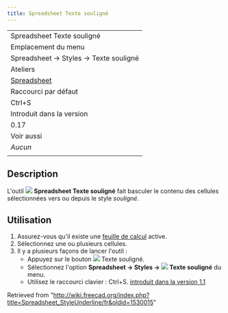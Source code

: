 ```yaml
---
title: Spreadsheet Texte souligné
---
```

|  |
| --- |
| Spreadsheet Texte souligné |
| Emplacement du menu |
| Spreadsheet → Styles → Texte souligné |
| Ateliers |
| [Spreadsheet](/Spreadsheet_Workbench/fr "Spreadsheet Workbench/fr") |
| Raccourci par défaut |
| Ctrl+S |
| Introduit dans la version |
| 0.17 |
| Voir aussi |
| *Aucun* |
|  |

## Description

L'outil ![](/images/Spreadsheet_StyleUnderline.svg) **Spreadsheet Texte souligné** fait basculer le contenu des cellules sélectionnées vers ou depuis le style *souligné*.

## Utilisation

1. Assurez-vous qu'il existe une [feuille de calcul](/Spreadsheet_CreateSheet/fr "Spreadsheet CreateSheet/fr") active.
2. Sélectionnez une ou plusieurs cellules.
3. Il y a plusieurs façons de lancer l'outil :
   * Appuyez sur le bouton ![](/images/Spreadsheet_StyleUnderline.svg) Texte souligné.
   * Sélectionnez l'option **Spreadsheet → Styles → ![](/images/Spreadsheet_StyleUnderline.svg) Texte souligné** du menu.
   * Utilisez le raccourci clavier : Ctrl+S. [introduit dans la version 1.1](/Release_notes_1.1/fr "Release notes 1.1/fr")

Retrieved from "<http://wiki.freecad.org/index.php?title=Spreadsheet_StyleUnderline/fr&oldid=1530015>"